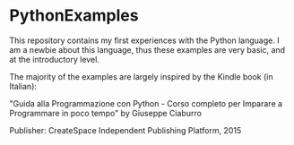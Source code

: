# PythonExamples
This repository contains my first experiences with the Python language. I am a newbie about this language, thus these examples are very basic, and at the introductory level.

The majority of the examples are largely inspired by the Kindle book (in Italian):

"Guida alla Programmazione con Python - Corso completo per Imparare a Programmare in poco tempo" by Giuseppe Ciaburro

Publisher: CreateSpace Independent Publishing Platform, 2015

